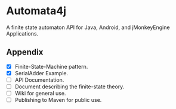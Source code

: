 # Automata4j
A finite state automaton API for Java, Android, and jMonkeyEngine Applications.

## Appendix
- [x] Finite-State-Machine pattern.
- [x] SerialAdder Example.
- [ ] API Documentation.
- [ ] Document describing the finite-state theory.
- [ ] Wiki for general use.
- [ ] Publishing to Maven for public use.
